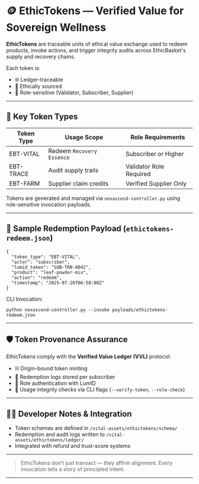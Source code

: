 # 🪙 EthicTokens — Verified Value for Sovereign Wellness

**EthicTokens** are traceable units of ethical value exchange used to redeem products, invoke actions, and trigger integrity audits across EthicBasket's supply and recovery chains.

Each token is:
- 🌐 Ledger-traceable
- 🧬 Ethically sourced
- 👥 Role-sensitive (Validator, Subscriber, Supplier)

---

## 🔗 Key Token Types

| Token Type     | Usage Scope               | Role Requirements      |
|----------------|---------------------------|------------------------|
| EBT-VITAL      | Redeem `Recovery Essence` | Subscriber or Higher   |
| EBT-TRACE      | Audit supply trails       | Validator Role Required|
| EBT-FARM       | Supplier claim credits    | Verified Supplier Only |

Tokens are generated and managed via `nexascend-controller.py` using role-sensitive invocation payloads.

---

## 🧪 Sample Redemption Payload (`ethictokens-redeem.json`)

```
{
  "token_type": "EBT-VITAL",
  "actor": "subscriber",
  "lumid_token": "SUB-TKN-8042",
  "product": "leaf-powder-mix",
  "action": "redeem",
  "timestamp": "2025-07-26T06:58:00Z"
}
```

CLI Invocation:
```
python nexascend-controller.py --invoke payloads/ethictokens-redeem.json
```

---

## 🛡️ Token Provenance Assurance

EthicTokens comply with the **Verified Value Ledger (VVL)** protocol:

- ⛓️ Origin-bound token minting
- 📃 Redemption logs stored per subscriber
- 🔐 Role authentication with LumID
- 🎯 Usage integrity checks via CLI flags (`--verify-token`, `--role-check`)

---

## 🧑‍💻 Developer Notes & Integration

- Token schemas are defined in `/vital-assets/ethictokens/schema/`
- Redemption and audit logs written to `/vital-assets/ethictokens/ledger/`
- Integrated with refund and trust-score systems

---

> EthicTokens don’t just transact — they affirm alignment. Every invocation tells a story of principled intent.


---

